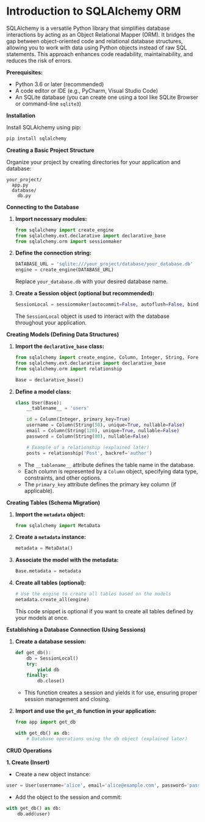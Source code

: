 # Introduction to SQLAlchemy ORM

SQLAlchemy is a versatile Python library that simplifies database interactions by acting as an Object Relational Mapper (ORM). It bridges the gap between object-oriented code and relational database structures, allowing you to work with data using Python objects instead of raw SQL statements. This approach enhances code readability, maintainability, and reduces the risk of errors.

**Prerequisites:**

* Python 3.6 or later (recommended)
* A code editor or IDE (e.g., PyCharm, Visual Studio Code)
* An SQLite database (you can create one using a tool like SQLite Browser or command-line `sqlite3`)

**Installation**

Install SQLAlchemy using pip:

```bash
pip install sqlalchemy
```

**Creating a Basic Project Structure**

Organize your project by creating directories for your application and database:

```
your_project/
  app.py
  database/
    db.py
```

**Connecting to the Database**

1. **Import necessary modules:**

   ```python
   from sqlalchemy import create_engine
   from sqlalchemy.ext.declarative import declarative_base
   from sqlalchemy.orm import sessionmaker
   ```

2. **Define the connection string:**

   ```python
   DATABASE_URL = 'sqlite:///your_project/database/your_database.db'
   engine = create_engine(DATABASE_URL)
   ```

   Replace `your_database.db` with your desired database name.

3. **Create a Session object (optional but recommended):**

   ```python
   SessionLocal = sessionmaker(autocommit=False, autoflush=False, bind=engine)
   ```

   The `SessionLocal` object is used to interact with the database throughout your application.

**Creating Models (Defining Data Structures)**

1. **Import the `declarative_base` class:**

   ```python
   from sqlalchemy import create_engine, Column, Integer, String, ForeignKey
   from sqlalchemy.ext.declarative import declarative_base
   from sqlalchemy.orm import relationship

   Base = declarative_base()
   ```

2. **Define a model class:**

   ```python
   class User(Base):
       __tablename__ = 'users'

       id = Column(Integer, primary_key=True)
       username = Column(String(50), unique=True, nullable=False)
       email = Column(String(120), unique=True, nullable=False)
       password = Column(String(80), nullable=False)

       # Example of a relationship (explained later)
       posts = relationship('Post', backref='author')
   ```

   * The `__tablename__` attribute defines the table name in the database.
   * Each column is represented by a `Column` object, specifying data type, constraints, and other options.
   * The `primary_key` attribute defines the primary key column (if applicable).

**Creating Tables (Schema Migration)**

1. **Import the `metadata` object:**

   ```python
   from sqlalchemy import MetaData
   ```

2. **Create a `metadata` instance:**

   ```python
   metadata = MetaData()
   ```

3. **Associate the model with the metadata:**

   ```python
   Base.metadata = metadata
   ```

4. **Create all tables (optional):**

   ```python
   # Use the engine to create all tables based on the models
   metadata.create_all(engine)
   ```

   This code snippet is optional if you want to create all tables defined by your models at once.

**Establishing a Database Connection (Using Sessions)**

1. **Create a database session:**

   ```python
   def get_db():
       db = SessionLocal()
       try:
           yield db
       finally:
           db.close()
   ```

   - This function creates a session and yields it for use, ensuring proper session management and closing.

2. **Import and use the `get_db` function in your application:**

   ```python
   from app import get_db

   with get_db() as db:
       # Database operations using the db object (explained later)
   ```

**CRUD Operations**

**1. Create (Insert)**

- Create a new object instance:

```python
user = User(username='alice', email='alice@example.com', password='password123')
```

- Add the object to the session and commit:

```python
with get_db() as db:
    db.add(user)
```
